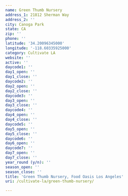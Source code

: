 ```yaml
---
name: Green Thumb Nursery
address_1: 21812 Sherman Way
address_2: ''
city: Canoga Park
state: CA
zip: ''
phone: ''
latitude: '34.20096345000'
longitude: '-118.60335925000'
category: Cultivate LA
website: ''
active: ''
daycode1: ''
day1_open: ''
day1_close: ''
daycode2: ''
day2_open: ''
day2_close: ''
daycode3: ''
day3_open: ''
day3_close: ''
daycode4: ''
day4_open: ''
day4_close: ''
daycode5: ''
day5_open: ''
day5_close: ''
daycode6: ''
day6_open: ''
daycode7: ''
day7_open: ''
day7_close: ''
year_round (y/n): ''
season_open: ''
season_close: ''
title: 'Green Thumb Nursery, Food Oasis Los Angeles'
uri: /cultivate-la/green-thumb-nursery/

---
```

